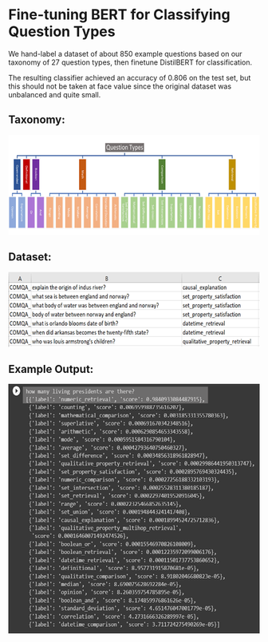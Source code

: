 # Fine-tuning BERT for Classifying Question Types
We hand-label a dataset of about 850 example questions based on our taxonomy of 27 question types, then finetune DistilBERT for classification.  
  
The resulting classifier achieved an accuracy of 0.806 on the test set, but this should not be taken at face value since the original dataset was unbalanced and quite small.
  
## Taxonomy:  
<img src="images/question_types_hierarchy-transformed.png" width="600" height="200" title=""/>  

## Dataset:  
<img src="images/example_data_image.png" width="600" height="150" title=""/>  
  
## Example Output:  
<img src="images/example_image.png" width="600" height="500" title=""/>  
